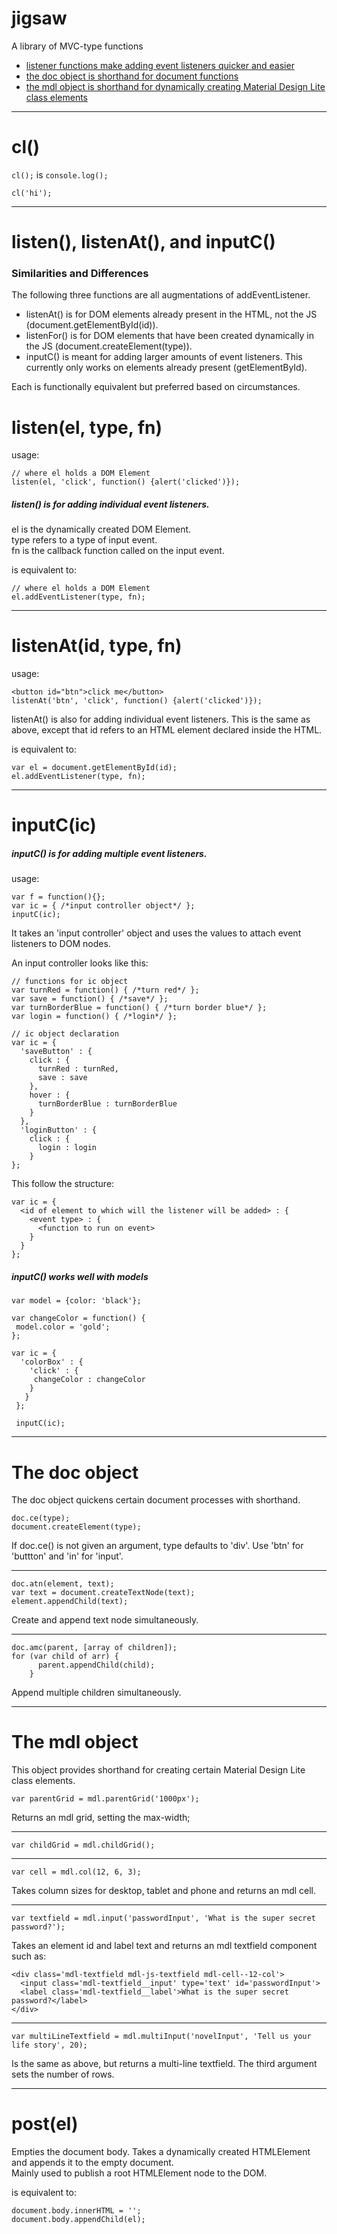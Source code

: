 # jigsaw
A library of MVC-type functions
<ul>
 <li><a href="#listen-listenat-and-inputc">listener functions make adding event listeners quicker and easier</a></li>
 <li><a href="#the-doc-object">the doc object is shorthand for document functions</a></li>
 <li><a href="#the-mdl-object">the mdl object is shorthand for dynamically creating Material Design Lite class elements</a></li>
</ul>

----
# cl()

```cl();``` is ```console.log();```

```cl('hi');```

----

<h1>listen(), listenAt(), and inputC()</h1>

<h3>Similarities and Differences </h3>

The following three functions are all augmentations of addEventListener.

 - listenAt() is for DOM elements already present in the HTML, not the JS (document.getElementById(id)).
 - listenFor() is for DOM elements that have been created dynamically in the JS (document.createElement(type)).
 - inputC() is meant for adding larger amounts of event listeners. This currently only works on elements already present (getElementById).

Each is functionally equivalent but preferred based on circumstances.

# listen(el, type, fn)

usage:

```
// where el holds a DOM Element
listen(el, 'click', function() {alert('clicked')});
```

<h5>listen() is for adding individual event listeners.<br></h5>

el is the dynamically created DOM Element.<br>
type refers to a type of input event.<br>
fn is the callback function called on the input event.<br>

is equivalent to:
```
// where el holds a DOM Element
el.addEventListener(type, fn);
```

----
# listenAt(id, type, fn) 

usage:
```
<button id="btn">click me</button>
listenAt('btn', 'click', function() {alert('clicked')});
```

listenAt() is also for adding individual event listeners. This is the same as above, except that id refers to an HTML element declared inside the HTML.

is equivalent to:

```
var el = document.getElementById(id);
el.addEventListener(type, fn);
```

----

# inputC(ic)

<h5>inputC() is for adding multiple event listeners.</h5>

usage:
```
var f = function(){};
var ic = { /*input controller object*/ };
inputC(ic);
```

It takes an 'input controller' object and uses the values to attach event listeners to DOM nodes.

An input controller looks like this:

```
// functions for ic object
var turnRed = function() { /*turn red*/ };
var save = function() { /*save*/ };
var turnBorderBlue = function() { /*turn border blue*/ };
var login = function() { /*login*/ };

// ic object declaration
var ic = {
  'saveButton' : {
    click : {
      turnRed : turnRed,
      save : save
    },
    hover : {
      turnBorderBlue : turnBorderBlue
    }
  },
  'loginButton' : {
    click : {
      login : login
    }
};
```

This follow the structure:
```
var ic = {
  <id of element to which will the listener will be added> : {
    <event type> : {
      <function to run on event>
    }
  }
};
```
<h5>inputC() works well with models</h5>

```
var model = {color: 'black'};

var changeColor = function() {
 model.color = 'gold';
};

var ic = {
  'colorBox' : {
    'click' : {
     changeColor : changeColor
    }
   } 
 };
 
 inputC(ic);
```

----

# The doc object

The doc object quickens certain document processes with shorthand.

```
doc.ce(type);
document.createElement(type);
```
If doc.ce() is not given an argument, type defaults to 'div'.
Use 'btn' for 'buttton' and 'in' for 'input'.

----
```
doc.atn(element, text);
var text = document.createTextNode(text);
element.appendChild(text);
```
Create and append text node simultaneously.

----
```
doc.amc(parent, [array of children]);
for (var child of arr) {
      parent.appendChild(child);
    }
```
Append multiple children simultaneously.

----

# The mdl object

This object provides shorthand for creating certain Material Design Lite class elements.

```
var parentGrid = mdl.parentGrid('1000px');
```
Returns an mdl grid, setting the max-width;

----
```
var childGrid = mdl.childGrid();
```

----
```
var cell = mdl.col(12, 6, 3);
```
Takes column sizes for desktop, tablet and phone and returns an mdl cell.

----
```
var textfield = mdl.input('passwordInput', 'What is the super secret password?');
```
Takes an element id and label text and returns an mdl textfield component such as:
```
<div class='mdl-textfield mdl-js-textfield mdl-cell--12-col'>
  <input class='mdl-textfield__input' type='text' id='passwordInput'>
  <label class='mdl-textfield__label'>What is the super secret password?</label>
</div>
```

----
```
var multiLineTextfield = mdl.multiInput('novelInput', 'Tell us your life story', 20);
```
Is the same as above, but returns a multi-line textfield. The third argument sets the number of rows.

----
# post(el)

Empties the document body. Takes a dynamically created HTMLElement and appends it to the empty document.<br>
Mainly used to publish a root HTMLElement node to the DOM.

is equivalent to:

```
document.body.innerHTML = '';
document.body.appendChild(el);
```
